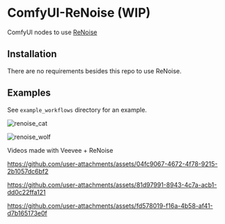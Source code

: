# ComfyUI-ReNoise (WIP)
ComfyUI nodes to use [ReNoise](https://github.com/garibida/ReNoise-Inversion)

## Installation

There are no requirements besides this repo to use ReNoise.

## Examples

See `example_workflows` directory for an example.

![renoise_cat](https://github.com/user-attachments/assets/8f02e254-6cc9-42ef-af05-5a86923f777e)

![renoise_wolf](https://github.com/user-attachments/assets/f8bd9e81-7cad-430f-ae15-8eefd5fcb83d)

Videos made with Veevee + ReNoise

https://github.com/user-attachments/assets/04fc9067-4672-4f78-9215-2b1057dc6bf2

https://github.com/user-attachments/assets/81d97991-8943-4c7a-acb1-dd0c22ffa121

https://github.com/user-attachments/assets/fd578019-f16a-4b58-af41-d7b165173e0f




